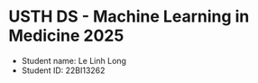 USTH DS - Machine Learning in Medicine 2025
===============================================

- Student name: Le Linh Long
- Student ID: 22BI13262


